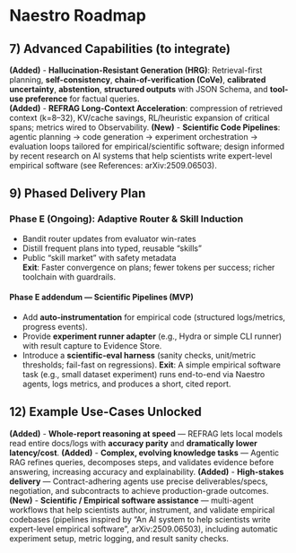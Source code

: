 # Naestro Roadmap

## 7) Advanced Capabilities (to integrate)

**(Added)** - **Hallucination-Resistant Generation (HRG)**: Retrieval-first planning, **self-consistency**, **chain-of-verification (CoVe)**, **calibrated uncertainty**, **abstention**, **structured outputs** with JSON Schema, and **tool-use preference** for factual queries.  
**(Added)** - **REFRAG Long-Context Acceleration**: compression of retrieved context (k=8–32), KV/cache savings, RL/heuristic expansion of critical spans; metrics wired to Observability.
**(New)** - **Scientific Code Pipelines**: agentic planning → code generation → experiment orchestration → evaluation loops tailored for empirical/scientific software; design informed by recent research on AI systems that help scientists write expert-level empirical software (see References: arXiv:2509.06503).

## 9) Phased Delivery Plan

### Phase E (Ongoing): Adaptive Router & Skill Induction
- Bandit router updates from evaluator win-rates  
- Distill frequent plans into typed, reusable “skills”  
- Public “skill market” with safety metadata  
**Exit**: Faster convergence on plans; fewer tokens per success; richer toolchain with guardrails.

#### Phase E addendum — Scientific Pipelines (MVP)
- Add **auto-instrumentation** for empirical code (structured logs/metrics, progress events).
- Provide **experiment runner adapter** (e.g., Hydra or simple CLI runner) with result capture to Evidence Store.
- Introduce a **scientific-eval harness** (sanity checks, unit/metric thresholds; fail-fast on regressions).
**Exit**: A simple empirical software task (e.g., small dataset experiment) runs end-to-end via Naestro agents, logs metrics, and produces a short, cited report.

## 12) Example Use-Cases Unlocked

**(Added)** - **Whole-report reasoning at speed** — REFRAG lets local models read entire docs/logs with **accuracy parity** and **dramatically lower latency/cost**.
**(Added)** - **Complex, evolving knowledge tasks** — Agentic RAG refines queries, decomposes steps, and validates evidence before answering, increasing accuracy and explainability.
**(Added)** - **High-stakes delivery** — Contract-adhering agents use precise deliverables/specs, negotiation, and subcontracts to achieve production-grade outcomes.
**(New)** - **Scientific / Empirical software assistance** — multi-agent workflows that help scientists author, instrument, and validate empirical codebases (pipelines inspired by “An AI system to help scientists write expert-level empirical software”, arXiv:2509.06503), including automatic experiment setup, metric logging, and result sanity checks.

